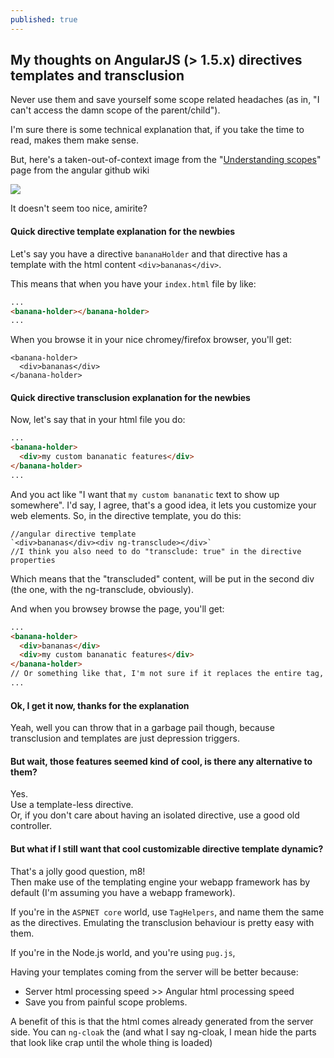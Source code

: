 ```yaml
---
published: true
---
```

## My thoughts on AngularJS (> 1.5.x) directives templates and transclusion

Never use them and save yourself some scope related headaches (as in, "I can't access the damn scope of the parent/child").  

I'm sure there is some technical explanation that, if you take the time to read, makes them make sense.

But, here's a taken-out-of-context image from the "[Understanding scopes](https://github.com/angular/angular.js/wiki/Understanding-Scopes#directives)" page from the angular github wiki

![](https://camo.githubusercontent.com/4d9a7cbb029bb29d66cbbef0f0527b2d40202d90/687474703a2f2f692e737461636b2e696d6775722e636f6d2f41684f47482e706e67)

It doesn't seem too nice, amirite?

#### Quick directive template explanation for the newbies

Let's say you have a directive `bananaHolder` and that directive has a template with the html content `<div>bananas</div>`.  

This means that when you have your `index.html` file by like:

```html
...
<banana-holder></banana-holder>
...
```

When you browse it in your nice chromey/firefox browser, you'll get: 

```
<banana-holder>
  <div>bananas</div>
</banana-holder>
```

#### Quick directive transclusion explanation for the newbies

Now, let's say that in your html file you do:  

```html
...
<banana-holder>
  <div>my custom bananatic features</div>
</banana-holder>
...
```

And you act like "I want that `my custom bananatic` text to show up somewhere".
I'd say, I agree, that's a good idea, it lets you customize your web elements. So, in the directive template, you do this:  

```
//angular directive template
`<div>bananas</div><div ng-transclude></div>` 
//I think you also need to do "transclude: true" in the directive properties
```

Which means that the "transcluded" content, will be put in the second div (the one, with the ng-transclude, obviously).

And when you browsey browse the page, you'll get:

```html
...
<banana-holder>
  <div>bananas</div>
  <div>my custom bananatic features</div>
</banana-holder>
// Or something like that, I'm not sure if it replaces the entire tag, or the inner html
...
```
 

#### Ok, I get it now, thanks for the explanation
Yeah, well you can throw that in a garbage pail though, because transclusion and templates are just depression triggers.


#### But wait, those features seemed kind of cool, is there any alternative to them?

Yes.  
Use a template-less directive.   
Or, if you don't care about having an isolated directive, use a good old controller.

#### But what if I still want that cool customizable directive template dynamic?

That's a jolly good question, m8!  
Then make use of the templating engine your webapp framework has by default (I'm assuming you have a webapp framework).  

If you're in the `ASPNET core` world, use `TagHelpers`, and name them the same as the directives. Emulating the transclusion behaviour is pretty easy with them.  

If you're in the Node.js world, and you're using `pug.js`, 

Having your templates coming from the server will be better because: 
 
* Server html processing speed >> Angular html processing speed
* Save you from painful scope problems.

A benefit of this is that the html comes already generated from the server side. You can `ng-cloak` the (and what I say ng-cloak, I mean hide the parts that look like crap until the whole thing is loaded)
